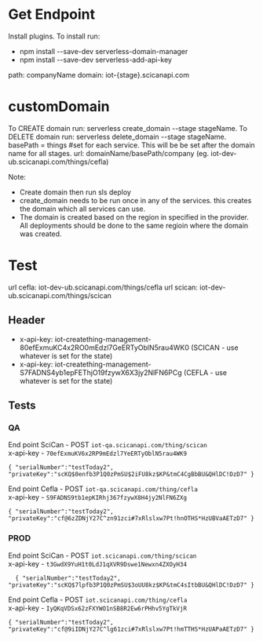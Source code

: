 # Get Endpoint
Install plugins. To install run:
- npm install --save-dev serverless-domain-manager
- npm install --save-dev serverless-add-api-key

path: companyName
domain: iot-{stage}.scicanapi.com

#  customDomain
To CREATE domain run: serverless create_domain --stage stageName. 
To DELETE domain run: serverless delete_domain --stage stageName.
basePath = things #set for each service. This will be be set after the domain name for all stages.
url: domainName/basePath/company (eg. iot-dev-ub.scicanapi.com/things/cefla)

Note:
- Create domain then run sls deploy
- create_domain needs to be run once in any of the services. this creates the domain which all services can use.
- The domain is created based on the region in specified in the provider. All deployments should be done to the same regioin where the domain was created.


# Test
url cefla: iot-dev-ub.scicanapi.com/things/cefla
url scican: iot-dev-ub.scicanapi.com/things/scican

## Header
- x-api-key: iot-creatething-management-80efExmuKC4x2RO0mEdzl7GeERTyOblN5rau4WK0 (SCICAN - use whatever is set for the state)
- x-api-key: iot-creatething-management-S7FADNS4yb1epFEThjO19fzywX6X3jy2NlFN6PCg (CEFLA - use whatever is set for the state)

## Tests

### QA
End point SciCan - POST `iot-qa.scicanapi.com/thing/scican`  
x-api-key - `70efExmuKV6x2RP9mEdzl7YeERTyOblN5rau4WK9`  

`
{
"serialNumber":"testToday2",
"privateKey":"scKQ$0enfb3P1Q0zPmSU$2iFU8kz$KP&tmC4CgBbBU&QHlDC!DzD7"
}  
`  

End point Cefla - POST `iot-qa.scicanapi.com/thing/cefla`  
x-api-key - `S9FADNS9tb1epKIRhj367fzywX8H4jy2NlFN6ZXg`  

`
{
"serialNumber":"testToday2",
"privateKey":"cf@6zZDNjY27C^zn91zci#7xRlslxw7Pt!hnOTHS*HzUBVaAETzD7"
}
`
### PROD
End point SciCan - POST `iot.scicanapi.com/thing/scican`  
x-api-key - `t3GwdX9YuH1t0LdJ1qXVR9Dswe1Newxn4ZXOyH34`  

`  
{
"serialNumber":"testToday2",
"privateKey":"scKQ$7lpfb3P1Q0zPmSU$3oUU8kz$KP&tmC4sItbBU&QHlDC!DzD7"
}
`  

End point Cefla - POST `iot.scicanapi.com/thing/cefla`  
x-api-key - `IyQKqVDSx62zFXYWO1nSB8R2Ew6rPHhv5YgTkVjR`  

`
{
"serialNumber":"testToday2",
"privateKey":"cf@9iIDNjY27C^lg61zci#7xRlslxw7Pt!hmTTHS*HzUAPaAETzD7"
}
`